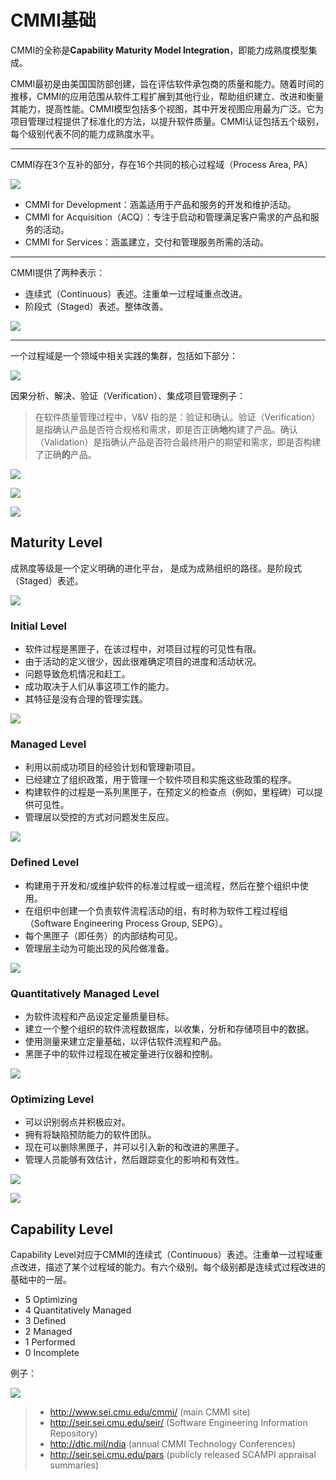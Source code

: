 # CMMI基础

CMMI的全称是**Capability Maturity Model Integration**，即能力成熟度模型集成。

CMMI最初是由美国国防部创建，旨在评估软件承包商的质量和能力。随着时间的推移，CMMI的应用范围从软件工程扩展到其他行业，帮助组织建立、改进和衡量其能力，提高性能。CMMI模型包括多个视图，其中开发视图应用最为广泛。它为项目管理过程提供了标准化的方法，以提升软件质量。CMMI认证包括五个级别，每个级别代表不同的能力成熟度水平。

------

CMMI存在3个互补的部分，存在16个共同的核心过程域（Process Area, PA）

![](./img/tp.png)

- CMMI for Development：涵盖适用于产品和服务的开发和维护活动。
- CMMI for Acquisition（ACQ）：专注于启动和管理满足客户需求的产品和服务的活动。
- CMMI for Services：涵盖建立，交付和管理服务所需的活动。

------

CMMI提供了两种表示：

- 连续式（Continuous）表述。注重单一过程域重点改进。
- 阶段式（Staged）表述。整体改善。

![](./img/sc.png)

------

一个过程域是一个领域中相关实践的集群，包括如下部分：

![](./img/pa.png)

因果分析、解决、验证（Verification）、集成项目管理例子：

> 在软件质量管理过程中，V&V 指的是：验证和确认。验证（Verification）是指确认产品是否符合规格和需求，即是否正确**地**构建了产品。确认（Validation）是指确认产品是否符合最终用户的期望和需求，即是否构建了正确**的**产品。

![](./img/pa1.png)

![](./img/pa2.png)

![](./img/pa3.png)

## Maturity Level

成熟度等级是一个定义明确的进化平台， 是成为成熟组织的路径。是阶段式（Staged）表述。

![](./img/ml.png)

### Initial Level

- 软件过程是黑匣子，在该过程中，对项目过程的可见性有限。
- 由于活动的定义很少，因此很难确定项目的进度和活动状况。
- 问题导致危机情况和赶工。
- 成功取决于人们从事这项工作的能力。
- 其特征是没有合理的管理实践。

![](./img/lv1.png)

### Managed Level

- 利用以前成功项目的经验计划和管理新项目。
- 已经建立了组织政策，用于管理一个软件项目和实施这些政策的程序。
- 构建软件的过程是一系列黑匣子，在预定义的检查点（例如，里程碑）可以提供可见性。
- 管理层以受控的方式对问题发生反应。

![](./img/lv2.png)

### Defined Level

- 构建用于开发和/或维护软件的标准过程或一组流程，然后在整个组织中使用。
- 在组织中创建一个负责软件流程活动的组，有时称为软件工程过程组（Software Engineering Process Group, SEPG）。
- 每个黑匣子（即任务）的内部结构可见。
- 管理层主动为可能出现的风险做准备。

![](./img/lv3.png)

###  Quantitatively Managed Level

- 为软件流程和产品设定定量质量目标。
- 建立一个整个组织的软件流程数据库，以收集，分析和存储项目中的数据。
- 使用测量来建立定量基础，以评估软件流程和产品。
- 黑匣子中的软件过程现在被定量进行仪器和控制。

![](./img/lv4.png)

### Optimizing Level

- 可以识别弱点并积极应对。
- 拥有将缺陷预防能力的软件团队。
- 现在可以删除黑匣子，并可以引入新的和改进的黑匣子。
- 管理人员能够有效估计，然后跟踪变化的影响和有效性。

![](./img/lv5.png)

![](./img/mlt.png)

## Capability Level

Capability Level对应于CMMI的连续式（Continuous）表述。注重单一过程域重点改进，描述了某个过程域的能力。有六个级别。每个级别都是连续式过程改进的基础中的一层。

- 5 Optimizing 
- 4 Quantitatively Managed 
- 3 Defined 
- 2 Managed 
- 1 Performed 
- 0 Incomplete

例子：

![](./img/cl.png)

>- http://www.sei.cmu.edu/cmmi/ (main CMMI site) 
>-  http://seir.sei.cmu.edu/seir/ (Software Engineering Information Repository) 
>-  http://dtic.mil/ndia (annual CMMI Technology Conferences) 
>-  http://seir.sei.cmu.edu/pars (publicly released SCAMPI appraisal summaries)
